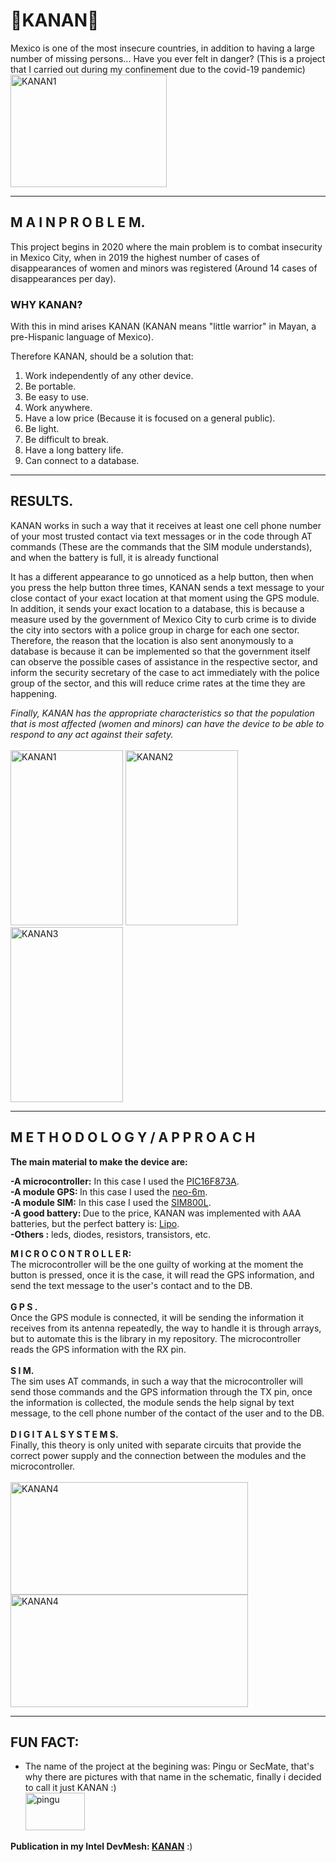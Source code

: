 # 🦺KANAN👮

Mexico is one of the most insecure countries, in addition to having a large number of missing persons... Have you ever felt in danger? (This is a project that I carried out during my confinement due to the covid-19 pandemic)<br/>
<a  target="_blank"> <img src="https://user-images.githubusercontent.com/99928036/164563838-89475283-d978-47ea-bd82-54339668a910.jpeg" alt="KANAN1" width="250" height="180"/> </a>

---

## M A I N P R O B L E M.

This project begins in 2020 where the main problem is to combat insecurity in Mexico City, when in 2019 the highest number of cases of disappearances of women and minors was registered (Around 14 cases of disappearances per day).

### WHY KANAN?

With this in mind arises KANAN (KANAN means "little warrior" in Mayan, a pre-Hispanic language of Mexico).

Therefore KANAN, should be a solution that:

<ol>
  <li>Work independently of any other device.</li>
  <li>Be portable.</li>
  <li>Be easy to use.</li>
  <li>Work anywhere.</li>
  <li>Have a low price (Because it is focused on a general public).</li>
  <li>Be light.</li>
  <li>Be difficult to break.</li>
  <li>Have a long battery life.</li>
  <li>Can connect to a database.</li>
</ol>

---

## RESULTS.

KANAN works in such a way that it receives at least one cell phone number of your most trusted contact via text messages or in the code through AT commands (These are the commands that the SIM module understands), and when the battery is full, it is already functional

It has a different appearance to go unnoticed as a help button, then when you press the help button three times, KANAN sends a text message to your close contact of your exact location at that moment using the GPS module. In addition, it sends your exact location to a database, this is because a measure used by the government of Mexico City to curb crime is to divide the city into sectors with a police group in charge for each one sector. Therefore, the reason that the location is also sent anonymously to a database is because it can be implemented so that the government itself can observe the possible cases of assistance in the respective sector, and inform the security secretary of the case to act immediately with the police group of the sector, and this will reduce crime rates at the time they are happening.

<em>Finally, KANAN has the appropriate characteristics so that the population that is most affected (women and minors) can have the device to be able to respond to any act against their safety.</em><br/><br/>
<a  target="_blank"> <img src="https://user-images.githubusercontent.com/99928036/164563965-3ad838b8-a07a-4d22-8c65-764ab32cbec0.jpeg" alt="KANAN1" width="180" height="280"/> </a>
<a  target="_blank"> <img src="https://user-images.githubusercontent.com/99928036/164563991-088ee70a-870b-4e51-9d7e-8eb998011432.PNG" alt="KANAN2" width="180" height="280"/> </a>
<a  target="_blank"> <img src="https://user-images.githubusercontent.com/99928036/164564021-5c723df3-3deb-43fc-ab5f-d0ca08e494e7.jpeg" alt="KANAN3" width="180" height="280"/> </a>

---

## M E T H O D O L O G Y / A P P R O A C H

<strong>The main material to make the device are:</strong>

<strong>-A microcontroller:</strong> In this case I used the [PIC16F873A](https://pdf1.alldatasheet.com/datasheet-pdf/view/82339/MICROCHIP/PIC16F873A.html).<br/>
<strong>-A module GPS: </strong>In this case I used the [neo-6m](https://datasheet4u.com/datasheet-pdf/u-blox/NEO-6M/pdf.php?id=866235).<br/>
<strong>-A module SIM:</strong> In this case I used the [SIM800L](https://datasheet4u.com/datasheet-pdf/SIMCom/SIM800L/pdf.php?id=989664).<br/>
<strong>-A good battery: </strong> Due to the price, KANAN was implemented with AAA batteries, but the perfect battery is: [Lipo](https://www.robotshop.com/eu/en/lipo-battery-1000mah-37v-603050.html).<br/>
<strong>-Others :</strong> leds, diodes, resistors, transistors, etc.
<br/>

**M I C R O C O N T R O L L E R:<br/>**
The microcontroller will be the one guilty of working at the moment the button is pressed, once it is the case, it will read the GPS information, and send the text message to the user's contact and to the DB.<br/><br/>
**G P S .<br/>**
Once the GPS module is connected, it will be sending the information it receives from its antenna repeatedly, the way to handle it is through arrays, but to automate this is the library in my repository. The microcontroller reads the GPS information with the RX pin.<br/><br/>
**S I M.<br/>**
The sim uses AT commands, in such a way that the microcontroller will send those commands and the GPS information through the TX pin, once the information is collected, the module sends the help signal by text message, to the cell phone number of the contact of the user and to the DB.<br/><br/>
**D I G I T A L S Y S T E M S.<br/>**
Finally, this theory is only united with separate circuits that provide the correct power supply and the connection between the modules and the microcontroller.
<br/><br/>
<a  target="_blank"> <img src="https://user-images.githubusercontent.com/99928036/164564259-074006d7-9611-4095-9c53-e3ec8906abf0.jpeg" alt="KANAN4" width="380" height="180"/> </a>
<a  target="_blank"> <img src="https://user-images.githubusercontent.com/99928036/164564723-b4f05da6-94a3-46b5-8ddf-cef7dbf0f8c4.jpeg" alt="KANAN4" width="380" height="180"/> </a>

---

## FUN FACT:

- The name of the project at the begining was: Pingu or SecMate, that's why there are pictures with that name in the schematic, finally i decided to call it just KANAN :)<br/>
  <a  target="_blank"> <img src="https://user-images.githubusercontent.com/99928036/164563630-b8c7e1fa-9b10-47d0-831b-8ea2f99886cb.jpg" alt="pingu" width="95" height="60"/> </a>

**Publication in my Intel DevMesh: [KANAN](https://devmesh.intel.com/projects/kanan-d2e5c2)**
:)
